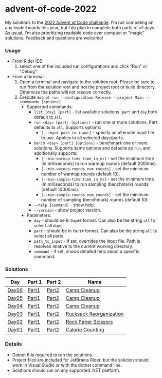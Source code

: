 # advent-of-code-2022

My solutions to the [2022 Advent of Code challenge](https://adventofcode.com/).
I'm not competing on any leaderboards this year, but I do plan to complete both parts of all days.
As usual, I'm also prioritizing readable code over compact or "magic" solutions.
Feedback and questions are welcome!

### Usage
* From Rider IDE:
  1. select one of the included run configurations and click "Run" or "Debug".
* From a terminal:
  1. Open a terminal and navigate to the solution root. Please be sure to run from the solution root and not the project root or build directory. Otherwise the paths will not resolve correctly.
  2. Execute `dotnet run --configuration Release --project Main -- <command> [options]`
     * Supported commands:
       * `list [day] [part]` - list available solutions. `part` and `day` both default to `all`.
       * `run <day> [part] [options]` - run one or more solutions. Part defaults to `all`. Supports options:
         * `[--input path_to_input]` - specify an alternate input file to use. Applies to all selected days/parts.
       * `bench <day> [part] [options]` - benchmark one or more solutions. Supports same options and defaults as `run`, and additionally supports:
         * `[--min-warmup-time time_in_ms]` - set the minimum time (in milliseconds) to run warmup rounds (default 2000ms).
         * `[--min-warmup-rounds num_rounds]` - set the minimum number of warmup rounds (default 10).
         * `[--min-sample-time time_in_ms]` - set the minimum time (in milliseconds) to run sampling (benchmark) rounds (default 10000ms).
         * `[--min-sample-rounds num_rounds]` - set the minimum number of sampling (benchmark) rounds (default 10).
       * `--help [command]` - show help.
       * `--version` - show project version.
     * Parameters:
       * `day` - should be in `Day##` format. Can also be the string `all` to select all days.
       * `part` - should be in `Part#` format. Can also be the string `all` to select all parts.
       * `path_to_input` - if set, overrides the input file. Path is resolved relative to the current working directory.
       * `command` - if set, shows detailed help about a specific command.

### Solutions
| Day                         | Part 1                                    | Part 2                                    | Name                                                           |
|-----------------------------|-------------------------------------------|-------------------------------------------|----------------------------------------------------------------|
| [Day06](AdventOfCode/Day05) | [Part1](AdventOfCode/Day06/Day06Part1.cs) | [Part2](AdventOfCode/Day06/Day06Part2.cs) | [Camp Cleanup](https://adventofcode.com/2022/day/6)            |
| [Day05](AdventOfCode/Day05) | [Part1](AdventOfCode/Day05/Day05Part1.cs) | [Part2](AdventOfCode/Day05/Day05Part2.cs) | [Camp Cleanup](https://adventofcode.com/2022/day/5)            |
| [Day04](AdventOfCode/Day04) | [Part1](AdventOfCode/Day04/Day04Part1.cs) | [Part2](AdventOfCode/Day04/Day04Part2.cs) | [Camp Cleanup](https://adventofcode.com/2022/day/4)            |
| [Day03](AdventOfCode/Day03) | [Part1](AdventOfCode/Day03/Day03Part1.cs) | [Part2](AdventOfCode/Day03/Day03Part2.cs) | [Rucksack Reorganization](https://adventofcode.com/2022/day/3) |
| [Day02](AdventOfCode/Day02) | [Part1](AdventOfCode/Day02/Day02Part1.cs) | [Part2](AdventOfCode/Day02/Day02Part2.cs) | [Rock Paper Scissors](https://adventofcode.com/2022/day/2)     |
| [Day01](AdventOfCode/Day01) | [Part1](AdventOfCode/Day01/Day01Part1.cs) | [Part2](AdventOfCode/Day01/Day01Part2.cs) | [Calorie Counting](https://adventofcode.com/2022/day/1)        |

### Details
* Dotnet 6 is required to run the solutions.
* Project files are included for JetBrains Rider, but the solution should work in Visual Studio or with the dotnet command line.
* Solutions should run on any supported .NET platform.